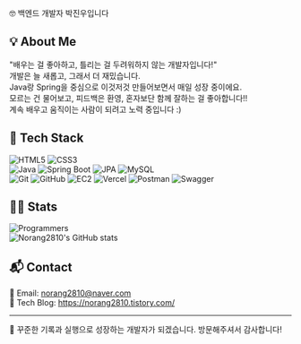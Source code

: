 🤓 백엔드 개발자 박진우입니다

## 💡 About Me
"배우는 걸 좋아하고, 틀리는 걸 두려워하지 않는 개발자입니다!"  
개발은 늘 새롭고, 그래서 더 재밌습니다.  
Java랑 Spring을 중심으로 이것저것 만들어보면서 매일 성장 중이에요.  
모르는 건 물어보고, 피드백은 환영, 혼자보단 함께 잘하는 걸 좋아합니다!!  
계속 배우고 움직이는 사람이 되려고 노력 중입니다 :)


## 📌 Tech Stack
![HTML5](https://img.shields.io/badge/HTML5-E34F26?style=flat&logo=html5&logoColor=white)
![CSS3](https://img.shields.io/badge/CSS3-1572B6?style=flat&logo=css3&logoColor=white)  
![Java](https://img.shields.io/badge/Java-007396?style=flat&logo=Java&logoColor=white)
![Spring Boot](https://img.shields.io/badge/SpringBoot-6DB33F?style=flat&logo=SpringBoot&logoColor=white)
![JPA](https://img.shields.io/badge/JPA-FF6F61?style=flat&logo=Hibernate&logoColor=white)
![MySQL](https://img.shields.io/badge/MySQL-4479A1?style=flat&logo=MySQL&logoColor=white)  
![Git](https://img.shields.io/badge/Git-F05032?style=flat&logo=Git&logoColor=white)
![GitHub](https://img.shields.io/badge/GitHub-181717?style=flat&logo=GitHub&logoColor=white)
![EC2](https://img.shields.io/badge/AWS_EC2-FF9900?style=flat&logo=amazon-ec2&logoColor=white)
![Vercel](https://img.shields.io/badge/Vercel-000000?style=flat&logo=vercel&logoColor=white)
![Postman](https://img.shields.io/badge/Postman-FF6C37?style=flat&logo=Postman&logoColor=white)
![Swagger](https://img.shields.io/badge/Swagger-85EA2D?style=flat&logo=Swagger&logoColor=black)





## 🧑‍💻 Stats
![Programmers](https://img.shields.io/badge/프로그래머스-0052CC?style=flat&logo=codeforces&logoColor=white)  
![Norang2810's GitHub stats](https://github-readme-stats.vercel.app/api?username=Norang2810&show_icons=true&theme=tokyonight)

## 📬 Contact
📧 Email: norang2810@naver.com  
📘 Tech Blog: https://norang2810.tistory.com/  

---

🎯 꾸준한 기록과 실행으로 성장하는 개발자가 되겠습니다. 방문해주셔서 감사합니다!
